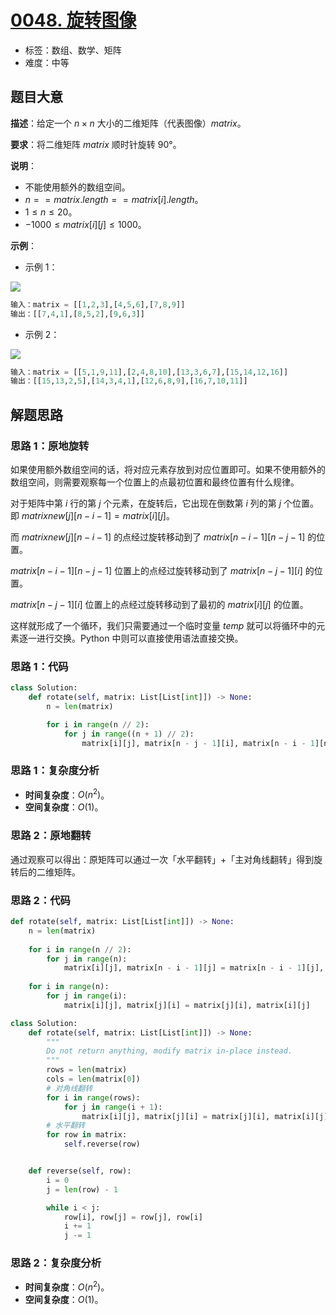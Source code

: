 # [0048. 旋转图像](https://leetcode.cn/problems/rotate-image/)

- 标签：数组、数学、矩阵
- 难度：中等

## 题目大意

**描述**：给定一个 $n \times n$ 大小的二维矩阵（代表图像）$matrix$。

**要求**：将二维矩阵 $matrix$ 顺时针旋转 90°。

**说明**：

- 不能使用额外的数组空间。
- $n == matrix.length == matrix[i].length$。
- $1 \le n \le 20$。
- $-1000 \le matrix[i][j] \le 1000$。

**示例**：

- 示例 1：

![](https://assets.leetcode.com/uploads/2020/08/28/mat1.jpg)

```python
输入：matrix = [[1,2,3],[4,5,6],[7,8,9]]
输出：[[7,4,1],[8,5,2],[9,6,3]]
```

- 示例 2：

![](https://assets.leetcode.com/uploads/2020/08/28/mat2.jpg)

```python
输入：matrix = [[5,1,9,11],[2,4,8,10],[13,3,6,7],[15,14,12,16]]
输出：[[15,13,2,5],[14,3,4,1],[12,6,8,9],[16,7,10,11]]
```

## 解题思路

### 思路 1：原地旋转

如果使用额外数组空间的话，将对应元素存放到对应位置即可。如果不使用额外的数组空间，则需要观察每一个位置上的点最初位置和最终位置有什么规律。

对于矩阵中第 $i$ 行的第 $j$ 个元素，在旋转后，它出现在倒数第 $i$ 列的第 $j$ 个位置。即 $matrixnew[j][n − i − 1] = matrix[i][j]$。

而  $matrixnew[j][n - i - 1]$  的点经过旋转移动到了 $matrix[n − i − 1][n − j − 1]$ 的位置。

$matrix[n − i − 1][n − j − 1]$ 位置上的点经过旋转移动到了 $matrix[n − j − 1][i]$  的位置。

$matrix[n− j − 1][i]$  位置上的点经过旋转移动到了最初的 $matrix[i][j]$ 的位置。

这样就形成了一个循环，我们只需要通过一个临时变量 $temp$ 就可以将循环中的元素逐一进行交换。Python 中则可以直接使用语法直接交换。

### 思路 1：代码

```python
class Solution:
    def rotate(self, matrix: List[List[int]]) -> None:
        n = len(matrix)

        for i in range(n // 2):
            for j in range((n + 1) // 2):
                matrix[i][j], matrix[n - j - 1][i], matrix[n - i - 1][n - j - 1], matrix[j][n - i - 1] = matrix[n - j - 1][i], matrix[n - i - 1][n - j - 1], matrix[j][n - i - 1], matrix[i][j]
```

### 思路 1：复杂度分析

- **时间复杂度**：$O(n^2)$。
- **空间复杂度**：$O(1)$。

### 思路 2：原地翻转

通过观察可以得出：原矩阵可以通过一次「水平翻转」+「主对角线翻转」得到旋转后的二维矩阵。

### 思路 2：代码

```python
def rotate(self, matrix: List[List[int]]) -> None:
    n = len(matrix)
    
    for i in range(n // 2):
        for j in range(n):
            matrix[i][j], matrix[n - i - 1][j] = matrix[n - i - 1][j], matrix[i][j]
    
    for i in range(n):
        for j in range(i):
            matrix[i][j], matrix[j][i] = matrix[j][i], matrix[i][j]
```
```python
class Solution:
    def rotate(self, matrix: List[List[int]]) -> None:
        """
        Do not return anything, modify matrix in-place instead.
        """
        rows = len(matrix)
        cols = len(matrix[0])
        # 对角线翻转
        for i in range(rows):
            for j in range(i + 1):
                matrix[i][j], matrix[j][i] = matrix[j][i], matrix[i][j]
        # 水平翻转
        for row in matrix:
            self.reverse(row)


    def reverse(self, row):
        i = 0
        j = len(row) - 1

        while i < j:
            row[i], row[j] = row[j], row[i]
            i += 1
            j -= 1

```

### 思路 2：复杂度分析

- **时间复杂度**：$O(n^2)$。
- **空间复杂度**：$O(1)$。


